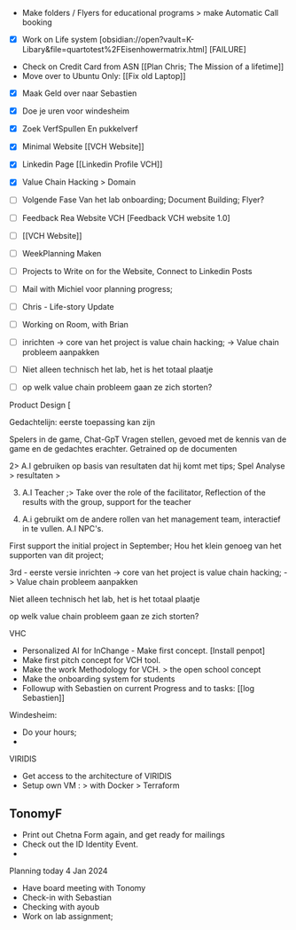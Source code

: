 - Make folders / Flyers for educational programs > make Automatic Call booking 
- [x] Work on Life system [obsidian://open?vault=K-Libary&file=quartotest%2FEisenhowermatrix.html] [FAILURE] 
- Check on Credit Card from ASN [[Plan Chris; The Mission of a lifetime]]
- Move over to Ubuntu Only: [[Fix old Laptop]]
- [x] Maak Geld over naar Sebastien
- [x] Doe je uren voor windesheim
- [x] Zoek VerfSpullen En pukkelverf
- [x] Minimal Website [[VCH Website]]
- [x] Linkedin Page [[Linkedin Profile VCH]]
- [x] Value Chain Hacking > Domain
- [ ] Volgende Fase Van het lab onboarding; Document Building; Flyer? 
- [ ] Feedback Rea Website VCH [Feedback VCH website 1.0]
- [ ] [[VCH Website]]
- [ ] WeekPlanning Maken
- [ ] Projects to Write on for the Website, Connect to Linkedin Posts
- [ ] Mail with Michiel voor planning progress;
- [ ] Chris - Life-story Update
- [ ] Working on Room, with Brian

- [ ] inrichten -> core van het project is value chain hacking; -> Value chain probleem aanpakken

- [ ] Niet alleen technisch het lab, het is het totaal plaatje

- [ ] op welk value chain probleem gaan ze zich storten?

Product Design [

Gedachtelijn: eerste toepassing kan zijn

Spelers in de game, Chat-GpT Vragen stellen, gevoed met de kennis van de game en de gedachtes erachter. Getrained op de documenten

2> A.I gebruiken op basis van resultaten dat hij komt met tips; Spel Analyse > resultaten > 

3. A.I Teacher ;> Take over the role of the facilitator, Reflection of the results with the group, support for the teacher

4. A.i gebruikt om de andere rollen van het management team, interactief in te vullen. A.I NPC's.

First support the initial project in September; Hou het klein genoeg van het supporten van dit project;

3rd - eerste versie 
inrichten -> core van het project is value chain hacking; -> Value chain probleem aanpakken



Niet alleen technisch het lab, het is het totaal plaatje



op welk value chain probleem gaan ze zich storten?


VHC
- Personalized AI for InChange - Make first concept. [Install penpot]
- Make first pitch concept for VCH tool.
- Make the work Methodology for VCH. > the open school concept
- Make the onboarding system for students 
- Followup with Sebastien on current Progress and to tasks: [[log Sebastien]]

Windesheim:
- Do your hours; 
- 

VIRIDIS
 - Get access to the architecture of VIRIDIS
 - Setup own VM : > with Docker > Terraform
 
## TonomyF
- Print out Chetna Form again, and get ready for mailings
- Check out the ID Identity Event. 
- 



Planning today 4 Jan 2024
- Have board meeting with Tonomy 
- Check-in with Sebastian
- Checking with ayoub
- Work on lab assignment;